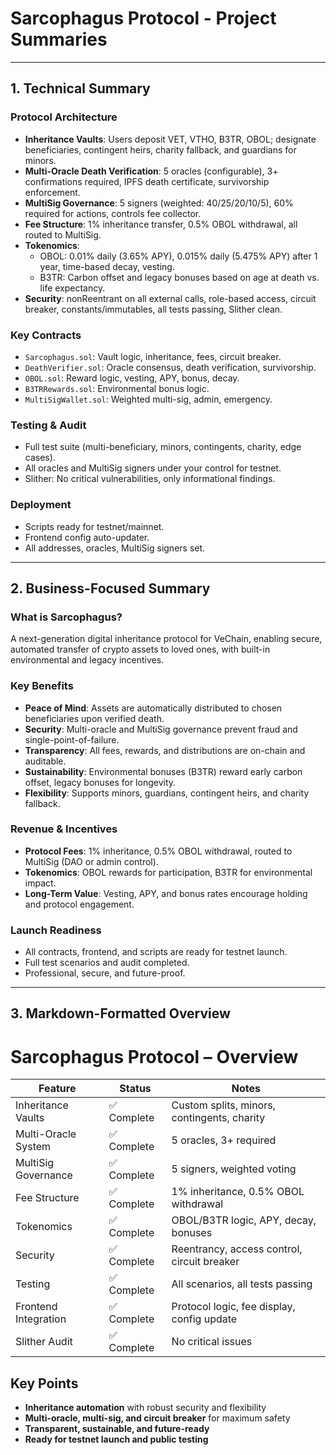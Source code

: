 # Sarcophagus Protocol - Project Summaries

---

## 1. Technical Summary

### Protocol Architecture
- **Inheritance Vaults**: Users deposit VET, VTHO, B3TR, OBOL; designate beneficiaries, contingent heirs, charity fallback, and guardians for minors.
- **Multi-Oracle Death Verification**: 5 oracles (configurable), 3+ confirmations required, IPFS death certificate, survivorship enforcement.
- **MultiSig Governance**: 5 signers (weighted: 40/25/20/10/5), 60% required for actions, controls fee collector.
- **Fee Structure**: 1% inheritance transfer, 0.5% OBOL withdrawal, all routed to MultiSig.
- **Tokenomics**:
  - OBOL: 0.01% daily (3.65% APY), 0.015% daily (5.475% APY) after 1 year, time-based decay, vesting.
  - B3TR: Carbon offset and legacy bonuses based on age at death vs. life expectancy.
- **Security**: nonReentrant on all external calls, role-based access, circuit breaker, constants/immutables, all tests passing, Slither clean.

### Key Contracts
- `Sarcophagus.sol`: Vault logic, inheritance, fees, circuit breaker.
- `DeathVerifier.sol`: Oracle consensus, death verification, survivorship.
- `OBOL.sol`: Reward logic, vesting, APY, bonus, decay.
- `B3TRRewards.sol`: Environmental bonus logic.
- `MultiSigWallet.sol`: Weighted multi-sig, admin, emergency.

### Testing & Audit
- Full test suite (multi-beneficiary, minors, contingents, charity, edge cases).
- All oracles and MultiSig signers under your control for testnet.
- Slither: No critical vulnerabilities, only informational findings.

### Deployment
- Scripts ready for testnet/mainnet.
- Frontend config auto-updater.
- All addresses, oracles, MultiSig signers set.

---

## 2. Business-Focused Summary

### What is Sarcophagus?
A next-generation digital inheritance protocol for VeChain, enabling secure, automated transfer of crypto assets to loved ones, with built-in environmental and legacy incentives.

### Key Benefits
- **Peace of Mind**: Assets are automatically distributed to chosen beneficiaries upon verified death.
- **Security**: Multi-oracle and MultiSig governance prevent fraud and single-point-of-failure.
- **Transparency**: All fees, rewards, and distributions are on-chain and auditable.
- **Sustainability**: Environmental bonuses (B3TR) reward early carbon offset, legacy bonuses for longevity.
- **Flexibility**: Supports minors, guardians, contingent heirs, and charity fallback.

### Revenue & Incentives
- **Protocol Fees**: 1% inheritance, 0.5% OBOL withdrawal, routed to MultiSig (DAO or admin control).
- **Tokenomics**: OBOL rewards for participation, B3TR for environmental impact.
- **Long-Term Value**: Vesting, APY, and bonus rates encourage holding and protocol engagement.

### Launch Readiness
- All contracts, frontend, and scripts are ready for testnet launch.
- Full test scenarios and audit completed.
- Professional, secure, and future-proof.

---

## 3. Markdown-Formatted Overview

# Sarcophagus Protocol – Overview

| Feature                | Status         | Notes                                      |
|------------------------|---------------|--------------------------------------------|
| Inheritance Vaults     | ✅ Complete    | Custom splits, minors, contingents, charity|
| Multi-Oracle System    | ✅ Complete    | 5 oracles, 3+ required                     |
| MultiSig Governance    | ✅ Complete    | 5 signers, weighted voting                 |
| Fee Structure          | ✅ Complete    | 1% inheritance, 0.5% OBOL withdrawal       |
| Tokenomics             | ✅ Complete    | OBOL/B3TR logic, APY, decay, bonuses       |
| Security               | ✅ Complete    | Reentrancy, access control, circuit breaker|
| Testing                | ✅ Complete    | All scenarios, all tests passing           |
| Frontend Integration   | ✅ Complete    | Protocol logic, fee display, config update |
| Slither Audit          | ✅ Complete    | No critical issues                         |

## Key Points
- **Inheritance automation** with robust security and flexibility
- **Multi-oracle, multi-sig, and circuit breaker** for maximum safety
- **Transparent, sustainable, and future-ready**
- **Ready for testnet launch and public testing** 